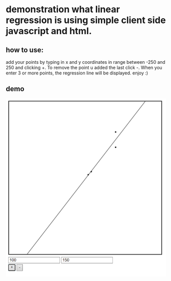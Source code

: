 # demonstration what linear regression is using simple client side javascript and html.

## how to use:
add your points by typing in x and y coordinates in range between -250 and 250
and clicking +. To remove the point u added the last click -.
When you enter 3 or more points, the regression line will be displayed. enjoy :)

## demo
![regression](./media/demo/regression.png)
